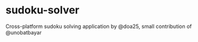 # sudoku-solver
Cross-platform sudoku solving application by @doa25, small contribution of @unobatbayar 
